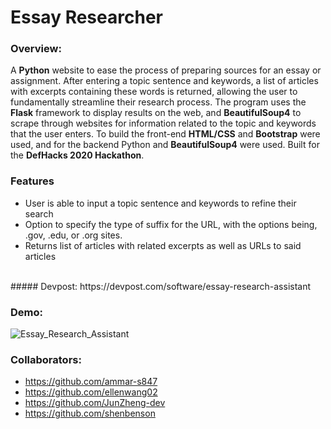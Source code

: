 # Essay Researcher
### Overview:
A **Python** website to ease the process of preparing sources for an essay or assignment. After entering a topic sentence and keywords, a list of articles with excerpts containing these words is returned, allowing the user to fundamentally streamline their research process. The program uses the **Flask** framework to display results on the web, and **BeautifulSoup4** to scrape through websites for information related to the topic and keywords that the user enters. To build the front-end **HTML/CSS** and **Bootstrap** were used, and for the backend Python and **BeautifulSoup4** were used. Built for the **DefHacks 2020 Hackathon**.

### Features
* User is able to input a topic sentence and keywords to refine their search 
* Option to specify the type of suffix for the URL, with the options being, .gov, .edu, or .org sites.
* Returns list of articles with related excerpts as well as URLs to said articles

<br />
##### Devpost: 
https://devpost.com/software/essay-research-assistant
<br />

### Demo:
![Essay_Research_Assistant](https://user-images.githubusercontent.com/66835262/86067439-df965280-ba42-11ea-8981-206d67c91648.gif)

### Collaborators: 
* https://github.com/ammar-s847
* https://github.com/ellenwang02
* https://github.com/JunZheng-dev
* https://github.com/shenbenson
